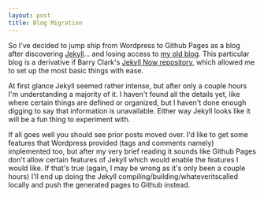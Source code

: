 ```yaml
---
layout: post
title: Blog Migration
---
```


So I've decided to jump ship from Wordpress to Github Pages as a blog after discovering [Jekyll](http://jekyllrb.com/)... and losing access to [my old blog](http://numbuhfour.wordpress.com/).
This particular blog is a derivative if Barry Clark's [Jekyll Now repository](https://github.com/barryclark/jekyll-now), which allowed me to set up the most basic things with ease.

At first glance Jekyll seemed rather intense, but after only a couple hours I'm understanding a majority of it. I haven't found all the details yet, like where certain things are defined or organized, but I haven't done enough digging to say that information is unavailable. Either way Jekyll looks like it will be a fun thing to experiment with.

If all goes well you should see prior posts moved over. I'd like to get some features that Wordpress provided (tags and comments namely) implemented too, but after my very brief reading it sounds like Github Pages don't allow certain features of Jekyll which would enable the features I would like. If that's true (again, I may be wrong as it's only been a couple hours) I'll end up doing the Jekyll compiling/building/whateveritscalled locally and push the generated pages to Github instead.